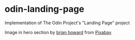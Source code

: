 # odin-landing-page
Implementation of The Odin Project's "Landing Page" project

Image in hero section by <a href="https://pixabay.com/users/r3darch0n-3651149/?utm_source=link-attribution&utm_medium=referral&utm_campaign=image&utm_content=8075768">brian howard</a> from <a href="https://pixabay.com//?utm_source=link-attribution&utm_medium=referral&utm_campaign=image&utm_content=8075768">Pixabay</a>
